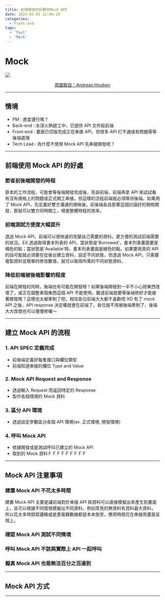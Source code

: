 ```yaml
---
title: 前端開發的好夥伴Mock API
date: 2023-01-01 12:04:19
categories:
  - Front-end
tags:
  - 'Tool'
  - 'Mock'
---
```


# Mock

![](https://i.imgur.com/dNaZ6oK.jpg)

<div style="text-align: center">
    <a href="https://blog.codecentric.de/mock-service-worker-einfach-backends-mocken">
    原圖取自：Andreas Houben
    </a>
</div>

---

## 情境

- PM : 進度還行嗎？
- Back-end : 水深火熱趕工中，已提供 API 文件給前端
- Front-end : 畫面已切版完成正在串接 API，但很多 API 打不通或有問題需等後端處理
- Tech Lead : 為什麼不使用 Mock API 先串接開發呢？

---

## 前端使用 Mock API 的好處

### 節省前後端開發的時程

原本的工作流程，可能會等後端開發完成後，告訴前端，前端再拿 API 來試試看有沒有規格上的問題或正式開工串接。但這樣的流程前端就必須等待後端。如果用了 Mock API，先定義好雙方溝通的規格後，前後端各自那著這個討論好的規格開發，那就可以雙方同時開工，增進整體時程的效率。

### 前端測試方便度大幅提升

透過 Mock API，前端可以很快速的改變自己需要的資料。更方便的測試前端需要的狀況。EX.透過取得書本列表的 API，當狀態是'Borrowed'，書本列表畫面要是橘色的點；當狀態是'Available'時，書本列表畫面是綠色的點。如果要用真的 API 的話可能就必須要在從後台建立資料，設定不同狀態，但透過 Mock API，只需要複製資料並簡單的修改數值，就可以取得所需的不同狀態資料。

### 降低前端被後端影響的程度

前端在開發的同時，後端也有可能在開發呀！如果後端開發到一半不小心把東西改壞了，或正在調整某個東西這個 API 不能使用，難道前端就要等後端修好才能接著開發嗎？這樣也太被牽制了吧，相信各位前端大大都不喜歡吧 XD 有了 mock API 之後，API response 決定權就會在前端了，各位就不用被後端牽制了，後端大大改壞也可以慢慢修囉～

---

## 建立 Mock API 的流程

### 1. API SPEC 定義完成

- 前後端定義好每隻接口與欄位類型
- 前端知道串接的欄位 Type and Value

### 2. Mock API Request and Response

- 透過輸入 Request 而返回特定的 Response
- 製作各個情境的 Mock 資料

### 3. 區分 API 環境

- 透過設定參數區分各個 API 環境(ex. 正式環境, 開發環境)

### 4. 呼叫 Mock API

- 依據開發或是測試呼叫已建立的 Mock API
- 取到的 Mock 資料ＦＦＦＦＦＦＦＦＦ

---

## Mock API 注意事項

### 建置 Mock API 不花太多時間

建置 Mock API 主要是讓前端對於串接 API 與資料可以直接模擬出來產生到畫面上，且可以根據不同情境模擬出不同資料，例如常見的無資料有資料最大資料，
所以花太多時間寫邏輯或是產複雜數據都是本末倒至，應把時間花在串接雨畫面呈現上。

### 確認 Mock API 測試不同情境

### 呼叫 Mock API 不該與實際上 API 一起呼叫

### 擬真 Mock API 也是無法百分之百達到

---

## Mock API 方式

---
